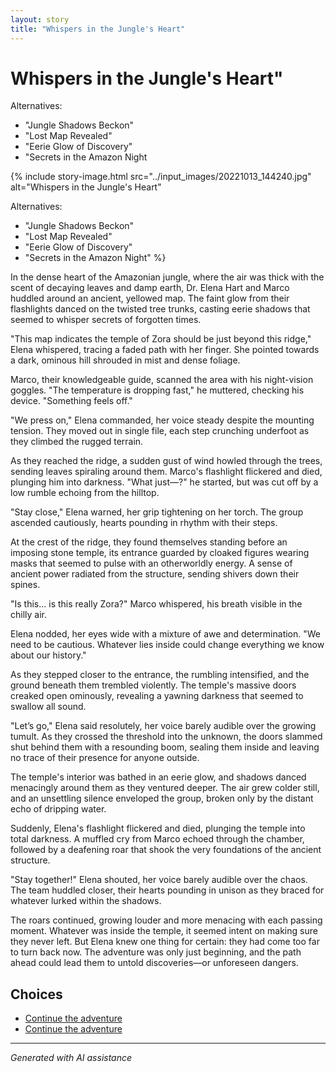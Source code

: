 ```yaml
---
layout: story
title: "Whispers in the Jungle's Heart"
---
```


# Whispers in the Jungle's Heart"

Alternatives:

* "Jungle Shadows Beckon"
* "Lost Map Revealed"
* "Eerie Glow of Discovery"
* "Secrets in the Amazon Night

{% include story-image.html src="../input_images/20221013_144240.jpg" alt="Whispers in the Jungle's Heart"

Alternatives:

* "Jungle Shadows Beckon"
* "Lost Map Revealed"
* "Eerie Glow of Discovery"
* "Secrets in the Amazon Night" %}

In the dense heart of the Amazonian jungle, where the air was thick with the scent of decaying leaves and damp earth, Dr. Elena Hart and Marco huddled around an ancient, yellowed map. The faint glow from their flashlights danced on the twisted tree trunks, casting eerie shadows that seemed to whisper secrets of forgotten times.

"This map indicates the temple of Zora should be just beyond this ridge," Elena whispered, tracing a faded path with her finger. She pointed towards a dark, ominous hill shrouded in mist and dense foliage.

Marco, their knowledgeable guide, scanned the area with his night-vision goggles. "The temperature is dropping fast," he muttered, checking his device. "Something feels off."

"We press on," Elena commanded, her voice steady despite the mounting tension. They moved out in single file, each step crunching underfoot as they climbed the rugged terrain.

As they reached the ridge, a sudden gust of wind howled through the trees, sending leaves spiraling around them. Marco's flashlight flickered and died, plunging him into darkness. "What just—?" he started, but was cut off by a low rumble echoing from the hilltop.

"Stay close," Elena warned, her grip tightening on her torch. The group ascended cautiously, hearts pounding in rhythm with their steps.

At the crest of the ridge, they found themselves standing before an imposing stone temple, its entrance guarded by cloaked figures wearing masks that seemed to pulse with an otherworldly energy. A sense of ancient power radiated from the structure, sending shivers down their spines.

"Is this... is this really Zora?" Marco whispered, his breath visible in the chilly air.

Elena nodded, her eyes wide with a mixture of awe and determination. "We need to be cautious. Whatever lies inside could change everything we know about our history."

As they stepped closer to the entrance, the rumbling intensified, and the ground beneath them trembled violently. The temple's massive doors creaked open ominously, revealing a yawning darkness that seemed to swallow all sound.

"Let’s go," Elena said resolutely, her voice barely audible over the growing tumult. As they crossed the threshold into the unknown, the doors slammed shut behind them with a resounding boom, sealing them inside and leaving no trace of their presence for anyone outside.

The temple's interior was bathed in an eerie glow, and shadows danced menacingly around them as they ventured deeper. The air grew colder still, and an unsettling silence enveloped the group, broken only by the distant echo of dripping water.

Suddenly, Elena's flashlight flickered and died, plunging the temple into total darkness. A muffled cry from Marco echoed through the chamber, followed by a deafening roar that shook the very foundations of the ancient structure.

"Stay together!" Elena shouted, her voice barely audible over the chaos. The team huddled closer, their hearts pounding in unison as they braced for whatever lurked within the shadows.

The roars continued, growing louder and more menacing with each passing moment. Whatever was inside the temple, it seemed intent on making sure they never left. But Elena knew one thing for certain: they had come too far to turn back now. The adventure was only just beginning, and the path ahead could lead them to untold discoveries—or unforeseen dangers.


## Choices

* [Continue the adventure](./476485484_1684131429201363_7550930141077594240_n)
* [Continue the adventure](./20221014_153920)


---
*Generated with AI assistance*
